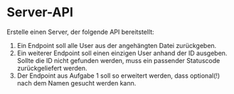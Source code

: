 # Server-API

Erstelle einen Server, der folgende API bereitstellt:

1. Ein Endpoint soll alle User aus der angehängten Datei zurückgeben.
2. Ein weiterer Endpoint soll einen einzigen User anhand der ID ausgeben. Sollte die ID nicht gefunden werden, muss ein passender Statuscode zurückgeliefert werden.
3. Der Endpoint aus Aufgabe 1 soll so erweitert werden, dass optional(!) nach dem Namen gesucht werden kann.
